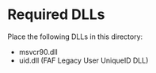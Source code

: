 Required DLLs
=============

Place the following DLLs in this directory:
- msvcr90.dll
- uid.dll (FAF Legacy User UniqueID DLL)
